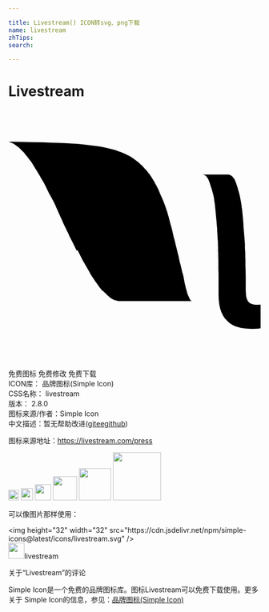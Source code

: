 ```yaml
---

title: Livestream() ICON转svg、png下载
name: livestream
zhTips: 
search: 

---
```


# Livestream  <small style="font-size: 60%;font-weight: 100"></small>

<div id="svg" class="svg-wrap">
<svg role="img" viewBox="0 0 24 24" xmlns="http://www.w3.org/2000/svg"><title>Livestream icon</title><path d="M20.987 6.248l.041.002.039.006.04.011.039.015.038.02.039.022.035.03.035.029.037.045.046.045.03.045.044.045.075.119.029.06.029.075.03.074.031.074.028.074.029.09.029.09.03.09.031.089.029.104.028.104.031.105.03.104.029.104.029.104.03.12.03.118.029.135.015.12.029.134.03.134.017.135.028.149.015.148.015.149.031.149.015.149.016.148.015.165.015.164.015.163.015.165.015.164.016.179.015.343.016.179.015.179.015.18.015.18.015.193.015.193.015.193.016.195.015.193v.388l.016.209.015.209v.403l.015.208v.611l.015.419.015.625v1.269l.015.373.03.269.046.179.043.119.047.104.059.09.045.044.045.045.044.045.062.029.089.046.089.029.096.03.142.029.193.011.269-.016h.1v2.253l-.239.029-.566.026-.61-.029-.448-.067-.344-.089-.254-.089-.237-.119-.236-.15-.208-.184-.134-.134-.136-.149-.17-.269-.15-.313-.119-.342-.082-.403-.054-.456-.015-.508v-1.938l-.015-.418v-.865l-.015-.402v-.287l-.016-.199v-.397l-.015-.194v-.193l-.008-.193-.015-.194-.014-.179-.003-.18-.015-.179-.015-.183v-.178l-.015-.18-.017-.179-.012-.179-.014-.17-.017-.17-.015-.164-.015-.169-.015-.16-.014-.163-.015-.164-.017-.15-.015-.148-.016-.158-.015-.141-.015-.135-.044-.278-.016-.134-.015-.135-.03-.125-.026-.135-.029-.118-.03-.12-.031-.119-.034-.103-.029-.104-.025-.103-.045-.09-.029-.104-.029-.089-.022-.09-.029-.089-.031-.09-.03-.074-.029-.076-.029-.074-.03-.059-.03-.061-.029-.06-.044-.06-.03-.045-.036-.045-.031-.044-.041-.03-.028-.029-.046-.03-.028-.015-.046-.016-.049-.012-.044-.016-.03-.015h-.03 2.552l-.051.031zM.008 3.082l1.169.021 1.089.026.97.015.851.03.73.029.642.029.567.03.506.029.463.046.418.044.387.046.357.044.329.046.313.044.283.061.27.059.252.059.24.06.223.06.209.06.194.075.194.059.179.074.163.076.166.074.148.074.164.074.148.09.135.09.135.09.119.088.119.09.119.09.119.09.104.09.104.104.104.09.105.104.09.104.09.104.104.105.09.104.09.104.074.104.09.105.074.119.074.104.074.119.075.12.074.119.074.12.06.119.061.119.074.119.06.119.06.119.06.119.06.12.045.118.048.12.06.135.05.118.06.135.06.119.044.119.061.135.054.135.044.119.051.134.045.12.045.133.045.135.045.135.045.134.044.135.03.134.045.135.039.135.029.133.039.135.029.135.041.134.029.134.045.135.029.119.045.135v.014l.029.12.031.127.029.134.029.135.03.119.03.135.029.133.045.12.029.134.03.119.03.135.029.119.029.119.03.12.03.119.029.12.03.119.03.119.029.119.029.119.03.119.03.119.014.12.03.104.046.223.029.105.029.104.03.104.022.104.029.104.016.104.029.104.03.104.015.104.029.105.03.09.03.097.015.089.03.09.015.09.015.089.015.09.015.075.016.09.015.085.016.075.014.074.016.078.024.074.015.074.015.075.015.068.016.06.023.074.023.061.016.065.015.06.016.06.015.06.015.06.015.06.015.045.03.051.015.045.015.045.016.044.029.046.015.044.038.075.015.038.03.061.015.029.015.03.015.029.016.03.015.015.015.015.015.015.016.015.015.016.029.016.016.004.015.015h.03-7.027l-.051-.015-.057-.016-.057-.014-.06-.016-.06-.015h-.016l-.052-.024-.056-.015-.057-.031-.061-.03-.044-.029-.06-.03-.045-.029-.061-.03-.044-.045-.044-.045-.061-.045-.045-.045-.06-.044-.06-.06-.06-.056-.044-.06-.061-.054-.06-.045-.06-.06-.061-.06-.044-.06-.062-.005-.059-.06-.045-.068-.054-.065-.119-.148-.059-.075-.045-.074-.061-.09-.059-.074-.061-.09-.06-.075-.06-.088-.06-.09-.06-.09-.061-.09-.059-.09-.061-.09-.06-.089-.06-.104-.059-.09-.046-.104-.06-.105-.06-.104-.06-.105-.061-.104-.059-.104-.06-.104-.06-.104-.061-.104-.059-.104-.061-.104-.059-.104-.061-.119-.06-.12-.06-.119-.061-.12-.059-.119-.061-.119-.059-.119-.06-.119-.135-.028-.049-.126-.059-.123-.061-.123-.059-.125-.064-.125-.06-.127-.06-.119-.064-.119-.06-.119-.063-.119-.06-.119-.06-.15-.06-.134-.063-.119-.063-.12-.06-.134-.063-.119-.061-.135-.06-.119-.06-.135-.06-.134-.06-.134-.058-.134-.059-.135-.061-.119-.059-.134-.059-.133-.059-.135-.06-.135-.06-.134-.119-.268-.06-.149-.06-.12-.059-.134-.061-.12-.06-.119-.073-.118-.06-.135-.074-.12-.06-.118-.074-.12-.061-.119-.059-.12-.06-.119-.06-.119-.059-.137-.12-.239-.06-.119-.061-.119-.074-.119-.074-.119-.135-.229-.058-.119-.074-.11-.076-.12-.059-.112-.061-.104-.125-.208-.074-.106-.061-.103-.058-.105-.061-.089-.06-.105-.063-.104-.066-.09-.059-.09-.074-.09-.076-.088-.059-.089-.075-.09-.088-.117-.067-.076-.069-.078-.059-.074-.058-.1-.074-.074-.066-.06-.075-.069-.062-.065-.075-.081-.065-.06-.065-.06-.068-.058-.067-.053-.069-.045-.07-.045L.672 3.4l-.075-.046-.06-.044-.074-.044-.067-.03-.068-.03-.07-.03-.071-.03-.068-.031-.059-.023L0 3.086h.008v-.004z"/></svg>
</div>
<detail full-name='livestream'></detail>

<div class="detail-page">
<p>
<span><span class="badge-success badge">免费图标</span> <span class="badge-success badge">免费修改</span>  <span class="badge-success badge">免费下载</span> </span>
<br/>
<span>
ICON库：
<span class="badge-secondary badge">品牌图标(Simple Icon)</span> 
</span>
<br/>
<span>
CSS名称：
<span class="badge-secondary badge">livestream</span> 
</span>

<br/>
<span>
版本：
<span class="badge-secondary badge">2.8.0</span> 
</span>
<br/>
<span>图标来源/作者：<span class="badge-light badge">Simple Icon</span></span> 
<br/>
<span class="zh-detail">中文描述：暂无<span class="help-link"><span>帮助改进</span>(<a href="https://gitee.com/liuwave/icon-helper/edit/master/json/brands/livestream.json" target="_blank" rel="noopener noreferrer">gitee</a><a href="https://github.com/liuwave/icon-helper/edit/master/json/brands/livestream.json" target="_blank" rel="noopener noreferrer">github</a></span>)</span><br/>
</p>
</div><div class="description description alert alert-light"><p>图标来源地址：<a href="https://livestream.com/press" target="_blank" rel="noopener noreferrer">https://livestream.com/press</a></p></div>
<div class="alert alert-dark">
<img height="21" width="21" src="https://cdn.jsdelivr.net/npm/simple-icons@latest/icons/livestream.svg" />
<img height="24" width="24" src="https://cdn.jsdelivr.net/npm/simple-icons@latest/icons/livestream.svg" />
<img height="32" width="32" src="https://cdn.jsdelivr.net/npm/simple-icons@latest/icons/livestream.svg" />
<img height="48" width="48" src="https://cdn.jsdelivr.net/npm/simple-icons@latest/icons/livestream.svg" />
<img height="64" width="64" src="https://cdn.jsdelivr.net/npm/simple-icons@latest/icons/livestream.svg" />
<img height="96" width="96" src="https://cdn.jsdelivr.net/npm/simple-icons@latest/icons/livestream.svg" />

</div>
<div>
  <p>可以像图片那样使用：    
  </p>
  <div class="alert alert-primary" style="font-size: 14px">
    &lt;img height="32" width="32" src="https://cdn.jsdelivr.net/npm/simple-icons@latest/icons/livestream.svg" /&gt;
    <copy-btn content='<img height="32" width="32" src="https://cdn.jsdelivr.net/npm/simple-icons@latest/icons/livestream.svg" />'></copy-btn>
  </div>
  <div class="alert alert-secondary">
    <img height="32" width="32" src="https://cdn.jsdelivr.net/npm/simple-icons@latest/icons/livestream.svg" />livestream
    <copy-btn content="livestream" btn-title="复制图标名称"></copy-btn>
  </div>
</div>

<Vssue title="关于“Livestream”的评论" >关于“Livestream”的评论</Vssue>


<div><p>Simple Icon是一个免费的品牌图标库。图标Livestream可以免费下载使用。更多关于  Simple Icon的信息，参见：<a target="_blank" href="https://iconhelper.cn/brands.html">品牌图标(Simple Icon)</a>
</p></div>
